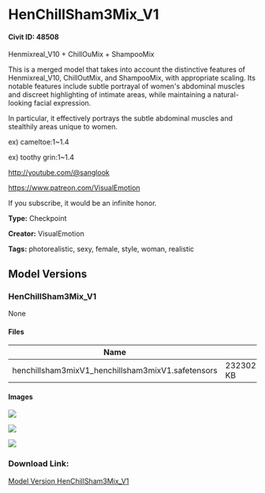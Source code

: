 # HenChillSham3Mix_V1

#### Civit ID: 48508

<p>Henmixreal_V10 + ChillOuMix + ShampooMix</p><p></p><p>This is a merged model that takes into account the distinctive features of Henmixreal_V10, ChillOutMix, and ShampooMix, with appropriate scaling. Its notable features include subtle portrayal of women's abdominal muscles and discreet highlighting of intimate areas, while maintaining a natural-looking facial expression.</p><p>In particular, it effectively portrays the subtle abdominal muscles and stealthily areas unique to women.</p><p></p><p>ex) cameltoe:1~1.4</p><p>ex) toothy grin:1~1.4</p><p></p><p><a target="_blank" rel="ugc" href="http://youtube.com/@sanglook">http://youtube.com/@sanglook</a></p><p><a target="_blank" rel="ugc" href="https://www.patreon.com/VisualEmotion">https://www.patreon.com/VisualEmotion</a></p><p>If you subscribe, it would be an infinite honor.</p><p></p>

**Type:** Checkpoint

**Creator:** VisualEmotion

**Tags:** photorealistic, sexy, female, style, woman, realistic

## Model Versions

### HenChillSham3Mix_V1

None

#### Files

| Name | Size | Type | Format | Download Url | AutoV1 | AutoV2 | SHA256 | CRC32 | BLAKE3 |
| --- | --- | --- | --- | --- | --- | --- | --- | --- | --- |
| henchillsham3mixV1_henchillsham3mixV1.safetensors | 2323025.107421875 KB | Model | SafeTensor | https://civitai.com/api/download/models/53100 | CDBE2315 | 47F30396BA | 47F30396BA6D8B0881C5B15197303272B68935671C600C6E65E8CE092FFB1CB9 | BDCBCFE6 | CDECE36276FEFE928764630D28B0E3EBF038B2689B9B24B250C53B10856A9F7C |

#### Images

<p><img src="https://image.civitai.com/xG1nkqKTMzGDvpLrqFT7WA/6c1bb717-604d-411f-558c-543a29a2f200/width=450/573260.jpeg" /></p>

<p><img src="https://image.civitai.com/xG1nkqKTMzGDvpLrqFT7WA/3204713c-cda8-4261-ff77-f3a15f4a3c00/width=450/573261.jpeg" /></p>

<p><img src="https://image.civitai.com/xG1nkqKTMzGDvpLrqFT7WA/4b99bbd9-ac4a-4e66-b9ab-62e4e6522f00/width=450/573397.jpeg" /></p>

### Download Link:

[Model Version HenChillSham3Mix_V1](https://civitai.com/api/download/models/53100)

